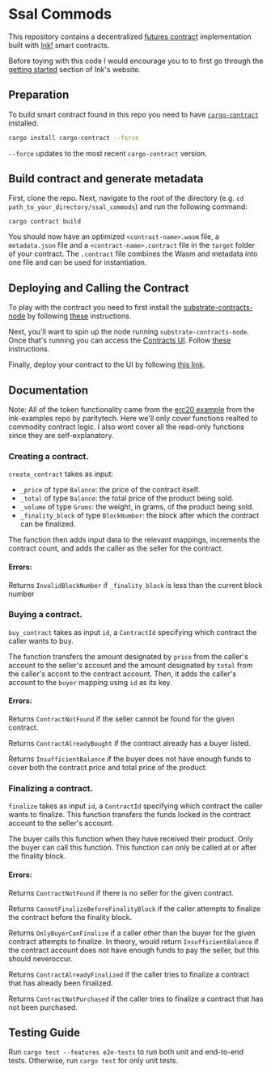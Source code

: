 # Ssal Commods
This repository contains a decentralized [futures contract]('https://www.investopedia.com/terms/f/futurescontract.asp') implementation built with [Ink!]('https://github.com/paritytech/ink') smart contracts.

Before toying with this code I would encourage you to to first go through the [getting started]('https://use.ink/getting-started/setup') section of Ink's website.

## Preparation

To build smart contract found in this repo you need to have [`cargo-contract`](https://github.com/paritytech/cargo-contract) installed.

```sh
cargo install cargo-contract --force
```

`--force` updates to the most recent `cargo-contract` version.

## Build contract and generate metadata

First, clone the repo. Next, navigate to the root of the directory (e.g. `cd path_to_your_directory/ssal_commods`) and run the following command:

`cargo contract build`

You should now have an optimized `<contract-name>.wasm` file, a `metadata.json` file and a `<contract-name>.contract` file in the `target` folder of your contract.
The `.contract` file combines the Wasm and metadata into one file and can be used for instantiation.

## Deploying and Calling the Contract 

To play with the contract you need to first install the [substrate-contracts-node]('https://github.com/paritytech/substrate-contracts-node/releases') by following [these]('https://use.ink/getting-started/setup#installing-the-substrate-smart-contracts-node') instructions. 

Next, you'll want to spin up the node running `substrate-contracts-node`. Once that's running you can access the [Contracts UI]('https://contracts-ui.substrate.io/'). Follow [these]('https://use.ink/getting-started/running-substrate') instructions.

Finally, deploy your contract to the UI by following [this link]('https://use.ink/getting-started/deploy-your-contract').

## Documentation
Note: All of the token functionality came from the [erc20 example]('https://github.com/paritytech/ink-examples/blob/main/erc20') from the ink-examples repo by paritytech. Here we'll only cover functions realted to commodity contract logic. I also wont cover all the read-only functions since they are self-explanatory.

### Creating a contract.
`create_contract` takes as input:
* `_price` of type `Balance`: the price of the contract itself.
* `_total` of type `Balance`: the total price of the product being sold.
* `_volume` of type `Grams`: the weight, in grams, of the product being sold.
* `_finality_block` of type `BlockNumber`: the block after which the contract can be finalized. 

The function then adds input data to the relevant mappings, increments the contract count, and adds the caller as the seller for the contract.
#### Errors: 
Returns `InvalidBlockNumber` if `_finality_block` is less than the current block number 

### Buying a contract.
`buy_contract` takes as input `id`, a `ContractId` specifying which contract the caller wants to buy. 

The function transfers the amount designated by `price` from the caller's account to the seller's account and the amount designated by `total` from the caller's accont to the contract account. Then, it adds the caller's account to the `buyer` mapping using `id` as its key. 

#### Errors:
Returns `ContractNotFound` if the seller cannot be found for the given contract.

Returns `ContractAlreadyBought` if the contract already has a buyer listed.

Returns `InsufficientBalance` if the buyer does not have enough funds to cover both the contract price and total price of the product.

### Finalizing a contract.

`finalize` takes as input `id`, a `ContractId` specifying which contract the caller wants to finalize. This function transfers the funds locked in the contract account to the seller's account. 

The buyer calls this function when they have received their product. Only the buyer can call this function. This function can only be called at or after the finality block.

#### Errors:
Returns `ContractNotFound` if there is no seller for the given contract.

Returns `CannotFinalizeBeforeFinalityBlock` if the caller attempts to finalize the contract before the finality block.

Returns `OnlyBuyerCanFinalize` if a caller other than the buyer for the given contract attempts to finalize. In theory, would return `InsufficientBalance` if the contract account does not have enough funds to pay the seller, but this should neveroccur.

Returns `ContractAlreadyFinalized` if the caller tries to finalize a contract that has already been finalized. 

Returns `ContractNotPurchased` if the caller tries to finalize a contract that has not been purchased. 

## Testing Guide
Run `cargo test --features e2e-tests` to run both unit and end-to-end tests. Otherwise, run `cargo test` for only unit tests. 
